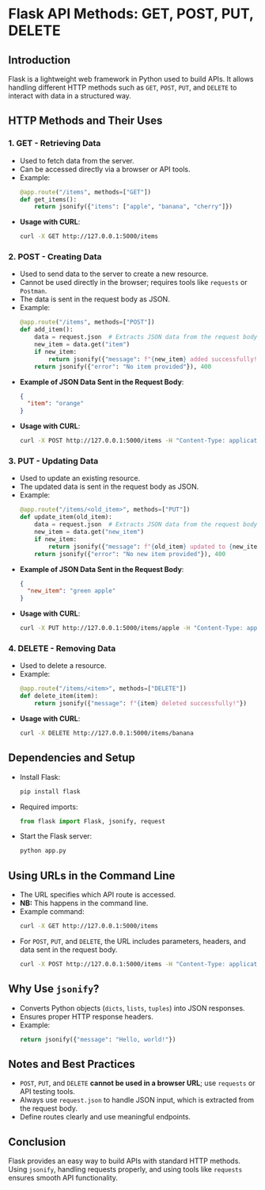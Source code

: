 # Flask API Methods: GET, POST, PUT, DELETE

## Introduction

Flask is a lightweight web framework in Python used to build APIs. It allows handling different HTTP methods such as `GET`, `POST`, `PUT`, and `DELETE` to interact with data in a structured way.

## HTTP Methods and Their Uses

### 1. **GET** - Retrieving Data

- Used to fetch data from the server.
- Can be accessed directly via a browser or API tools.
- Example:
  ```python
  @app.route("/items", methods=["GET"])
  def get_items():
      return jsonify({"items": ["apple", "banana", "cherry"]})
  ```
- **Usage with CURL**:
  ```sh
  curl -X GET http://127.0.0.1:5000/items
  ```

### 2. **POST** - Creating Data

- Used to send data to the server to create a new resource.
- Cannot be used directly in the browser; requires tools like `requests` or `Postman`.
- The data is sent in the request body as JSON.
- Example:
  ```python
  @app.route("/items", methods=["POST"])
  def add_item():
      data = request.json  # Extracts JSON data from the request body
      new_item = data.get("item")
      if new_item:
          return jsonify({"message": f"{new_item} added successfully!"})
      return jsonify({"error": "No item provided"}), 400
  ```
- **Example of JSON Data Sent in the Request Body**:
  ```json
  {
    "item": "orange"
  }
  ```
- **Usage with CURL**:
  ```sh
  curl -X POST http://127.0.0.1:5000/items -H "Content-Type: application/json" -d '{"item": "orange"}'
  ```

### 3. **PUT** - Updating Data

- Used to update an existing resource.
- The updated data is sent in the request body as JSON.
- Example:
  ```python
  @app.route("/items/<old_item>", methods=["PUT"])
  def update_item(old_item):
      data = request.json  # Extracts JSON data from the request body
      new_item = data.get("new_item")
      if new_item:
          return jsonify({"message": f"{old_item} updated to {new_item}"})
      return jsonify({"error": "No new item provided"}), 400
  ```
- **Example of JSON Data Sent in the Request Body**:
  ```json
  {
    "new_item": "green apple"
  }
  ```
- **Usage with CURL**:
  ```sh
  curl -X PUT http://127.0.0.1:5000/items/apple -H "Content-Type: application/json" -d '{"new_item": "green apple"}'
  ```

### 4. **DELETE** - Removing Data

- Used to delete a resource.
- Example:
  ```python
  @app.route("/items/<item>", methods=["DELETE"])
  def delete_item(item):
      return jsonify({"message": f"{item} deleted successfully!"})
  ```
- **Usage with CURL**:
  ```sh
  curl -X DELETE http://127.0.0.1:5000/items/banana
  ```

## Dependencies and Setup

- Install Flask:
  ```sh
  pip install flask
  ```
- Required imports:
  ```python
  from flask import Flask, jsonify, request
  ```
- Start the Flask server:
  ```sh
  python app.py
  ```

## Using URLs in the Command Line

- The URL specifies which API route is accessed.
- **NB:** This happens in the command line.
- Example command:
  ```sh
  curl -X GET http://127.0.0.1:5000/items
  ```
- For `POST`, `PUT`, and `DELETE`, the URL includes parameters, headers, and data sent in the request body.
  ```sh
  curl -X POST http://127.0.0.1:5000/items -H "Content-Type: application/json" -d '{"item": "grape"}'
  ```

## Why Use `jsonify`?

- Converts Python objects (`dicts`, `lists`, `tuples`) into JSON responses.
- Ensures proper HTTP response headers.
- Example:
  ```python
  return jsonify({"message": "Hello, world!"})
  ```

## Notes and Best Practices

- `POST`, `PUT`, and `DELETE` **cannot be used in a browser URL**; use `requests` or API testing tools.
- Always use `request.json` to handle JSON input, which is extracted from the request body.
- Define routes clearly and use meaningful endpoints.

## Conclusion

Flask provides an easy way to build APIs with standard HTTP methods. Using `jsonify`, handling requests properly, and using tools like `requests` ensures smooth API functionality.

